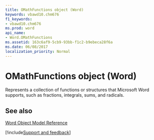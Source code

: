 ```yaml
---
title: OMathFunctions object (Word)
keywords: vbawd10.chm676
f1_keywords:
- vbawd10.chm676
ms.prod: word
api_name:
- Word.OMathFunctions
ms.assetid: 163c6af9-5cb9-93bb-f1c2-b9ebeca28f6a
ms.date: 06/08/2017
localization_priority: Normal
---
```



# OMathFunctions object (Word)

Represents a collection of functions or structures that Microsoft Word supports, such as fractions, integrals, sums, and radicals.


## See also


[Word Object Model Reference](overview/Word/object-model.md)

[!include[Support and feedback](~/includes/feedback-boilerplate.md)]
